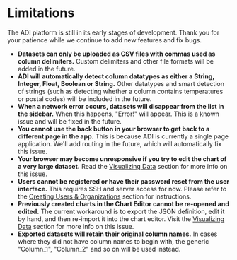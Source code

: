 # Limitations

The ADI platform is still in its early stages of development. Thank you for your patience while we continue to add new features and fix bugs.

* **Datasets can only be uploaded as CSV files with commas used as column delimiters.** Custom delimiters and other file formats will be added in the future.
* **ADI will automatically detect column datatypes as either a String, Integer, Float, Boolean or String.** Other datatypes and smart detection of strings (such as detecting whether a column contains temperatures or postal codes) will be included in the future.
* **When a network error occurs, datasets will disappear from the list in the sidebar.** When this happens, "Error!" will appear. This is a known issue and will be fixed in the future.
* **You cannot use the back button in your browser to get back to a different page in the app.** This is because ADI is currently a single page application. We'll add routing in the future, which will automatically fix this issue.
* **Your browser may become unresponsive if you try to edit the chart of a very large dataset.** Read the [Visualizing Data](./Visualizing.md) section for more info on this issue.
* **Users cannot be registered or have their password reset from the user interface.** This requires SSH and server access for now. Please refer to the [Creating Users & Organizations](./CreatingUsersAndOrganizations) section for instructions.
* **Previously created charts in the Chart Editor cannot be re-opened and edited.** The current workaround is to export the JSON definition, edit it by hand, and then re-import it into the chart editor. Visit the [Visualizing Data](./Visualizing.md) section for more info on this issue.
* **Exported datasets will retain their original column names.** In cases where they did not have column names to begin with, the generic "Column_1", "Column_2" and so on will be used instead.